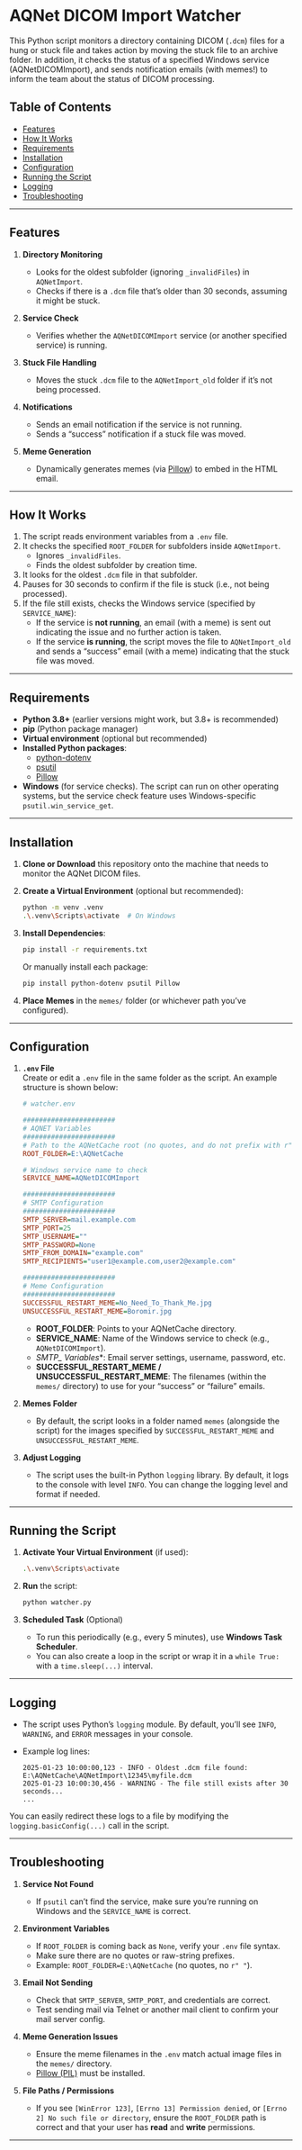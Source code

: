 # AQNet DICOM Import Watcher

This Python script monitors a directory containing DICOM (`.dcm`) files for a hung or stuck file and takes action by moving the stuck file to an archive folder. In addition, it checks the status of a specified Windows service (AQNetDICOMImport), and sends notification emails (with memes!) to inform the team about the status of DICOM processing.

## Table of Contents

- [Features](#features)
- [How It Works](#how-it-works)
- [Requirements](#requirements)
- [Installation](#installation)
- [Configuration](#configuration)
- [Running the Script](#running-the-script)
- [Logging](#logging)
- [Troubleshooting](#troubleshooting)

---

## Features

1. **Directory Monitoring**  
   - Looks for the oldest subfolder (ignoring `_invalidFiles`) in `AQNetImport`.  
   - Checks if there is a `.dcm` file that’s older than 30 seconds, assuming it might be stuck.

2. **Service Check**  
   - Verifies whether the `AQNetDICOMImport` service (or another specified service) is running.

3. **Stuck File Handling**  
   - Moves the stuck `.dcm` file to the `AQNetImport_old` folder if it’s not being processed.

4. **Notifications**  
   - Sends an email notification if the service is not running.  
   - Sends a “success” notification if a stuck file was moved.

5. **Meme Generation**  
   - Dynamically generates memes (via [Pillow](https://pillow.readthedocs.io/en/stable/)) to embed in the HTML email.

---

## How It Works

1. The script reads environment variables from a `.env` file.
2. It checks the specified `ROOT_FOLDER` for subfolders inside `AQNetImport`.  
   - Ignores `_invalidFiles`.  
   - Finds the oldest subfolder by creation time.
3. It looks for the oldest `.dcm` file in that subfolder.
4. Pauses for 30 seconds to confirm if the file is stuck (i.e., not being processed).
5. If the file still exists, checks the Windows service (specified by `SERVICE_NAME`):
   - If the service is **not running**, an email (with a meme) is sent out indicating the issue and no further action is taken.
   - If the service **is running**, the script moves the file to `AQNetImport_old` and sends a “success” email (with a meme) indicating that the stuck file was moved.

---

## Requirements

- **Python 3.8+** (earlier versions might work, but 3.8+ is recommended)
- **pip** (Python package manager)
- **Virtual environment** (optional but recommended)
- **Installed Python packages**:
  - [python-dotenv](https://pypi.org/project/python-dotenv/)  
  - [psutil](https://pypi.org/project/psutil/)  
  - [Pillow](https://pypi.org/project/Pillow/)
- **Windows** (for service checks). The script can run on other operating systems, but the service check feature uses Windows-specific `psutil.win_service_get`.

---

## Installation

1. **Clone or Download** this repository onto the machine that needs to monitor the AQNet DICOM files.
2. **Create a Virtual Environment** (optional but recommended):

   ```bash
   python -m venv .venv
   .\.venv\Scripts\activate  # On Windows
   ```
3. **Install Dependencies**:

   ```bash
   pip install -r requirements.txt
   ```
   
   Or manually install each package:
   ```bash
   pip install python-dotenv psutil Pillow
   ```

4. **Place Memes** in the `memes/` folder (or whichever path you’ve configured).

---

## Configuration

1. **`.env` File**  
   Create or edit a `.env` file in the same folder as the script. An example structure is shown below:

   ```ini
   # watcher.env

   #######################
   # AQNET Variables
   #######################
   # Path to the AQNetCache root (no quotes, and do not prefix with r" ")
   ROOT_FOLDER=E:\AQNetCache

   # Windows service name to check
   SERVICE_NAME=AQNetDICOMImport

   #######################
   # SMTP Configuration
   #######################
   SMTP_SERVER=mail.example.com
   SMTP_PORT=25
   SMTP_USERNAME=""
   SMTP_PASSWORD=None
   SMTP_FROM_DOMAIN="example.com"
   SMTP_RECIPIENTS="user1@example.com,user2@example.com"

   #######################
   # Meme Configuration
   #######################
   SUCCESSFUL_RESTART_MEME=No_Need_To_Thank_Me.jpg
   UNSUCCESSFUL_RESTART_MEME=Boromir.jpg
   ```

   - **ROOT_FOLDER**: Points to your AQNetCache directory.  
   - **SERVICE_NAME**: Name of the Windows service to check (e.g., `AQNetDICOMImport`).  
   - **SMTP_* Variables**: Email server settings, username, password, etc.  
   - **SUCCESSFUL_RESTART_MEME / UNSUCCESSFUL_RESTART_MEME**: The filenames (within the `memes/` directory) to use for your “success” or “failure” emails.

2. **Memes Folder**  
   - By default, the script looks in a folder named `memes` (alongside the script) for the images specified by `SUCCESSFUL_RESTART_MEME` and `UNSUCCESSFUL_RESTART_MEME`.

3. **Adjust Logging**  
   - The script uses the built-in Python `logging` library. By default, it logs to the console with level `INFO`. You can change the logging level and format if needed.

---

## Running the Script

1. **Activate Your Virtual Environment** (if used):

   ```bash
   .\.venv\Scripts\activate
   ```
2. **Run** the script:

   ```bash
   python watcher.py
   ```

3. **Scheduled Task** (Optional)  
   - To run this periodically (e.g., every 5 minutes), use **Windows Task Scheduler**.  
   - You can also create a loop in the script or wrap it in a `while True:` with a `time.sleep(...)` interval.

---

## Logging

- The script uses Python’s `logging` module. By default, you’ll see `INFO`, `WARNING`, and `ERROR` messages in your console.
- Example log lines:

  ```
  2025-01-23 10:00:00,123 - INFO - Oldest .dcm file found: E:\AQNetCache\AQNetImport\12345\myfile.dcm
  2025-01-23 10:00:30,456 - WARNING - The file still exists after 30 seconds...
  ...
  ```

You can easily redirect these logs to a file by modifying the `logging.basicConfig(...)` call in the script.

---

## Troubleshooting

1. **Service Not Found**  
   - If `psutil` can’t find the service, make sure you’re running on Windows and the `SERVICE_NAME` is correct.

2. **Environment Variables**  
   - If `ROOT_FOLDER` is coming back as `None`, verify your `.env` file syntax.  
   - Make sure there are no quotes or raw-string prefixes.  
   - Example: `ROOT_FOLDER=E:\AQNetCache` (no quotes, no `r" "`).

3. **Email Not Sending**  
   - Check that `SMTP_SERVER`, `SMTP_PORT`, and credentials are correct.  
   - Test sending mail via Telnet or another mail client to confirm your mail server config.

4. **Meme Generation Issues**  
   - Ensure the meme filenames in the `.env` match actual image files in the `memes/` directory.  
   - [Pillow (PIL)](https://pillow.readthedocs.io/en/stable/) must be installed.

5. **File Paths / Permissions**  
   - If you see `[WinError 123]`, `[Errno 13] Permission denied`, or `[Errno 2] No such file or directory`, ensure the `ROOT_FOLDER` path is correct and that your user has **read** and **write** permissions.

---



